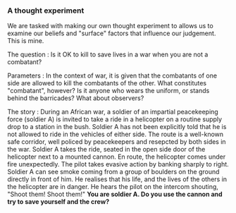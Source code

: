 ### A thought experiment

We are tasked with making our own thought experiment to allows us to examine our beliefs and "surface" factors that influence our judgement. This is mine.

The question
: Is it OK to kill to save lives in a war when you are not a combatant?

Parameters
: In the context of war, it is given that the combatants of one side are allowed to kill the combatants of the other. What constitutes "combatant", however? Is it anyone who wears the uniform, or stands behind the barricades? What about observers?

The story
: During an African war, a soldier of an impartial peacekeeping force (soldier A) is invited to take a ride in a helicopter on a routine supply drop to a station in the bush. Soldier A has not been explicitly told that he is not allowed to ride in the vehicles of either side. The route is a well-known safe corridor, well policed by peacekeepers and resepcted by both sides in the war. Soldier A takes the ride, seated in the open side door of the helicopter next to a mounted cannon. En route, the helicopter comes under fire unexpectedly. The pilot takes evasive action by banking sharply to right. Soldier A can see smoke coming from a group of boulders on the ground directly in front of him. He realises that his life, and the lives of the others in the helicopter are in danger. He hears the pilot on the intercom shouting, "Shoot them! Shoot them!" **You are soldier A. Do you use the cannon and try to save yourself and the crew?**
